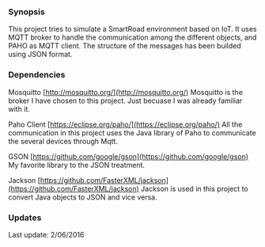 ### Synopsis 

This project tries to simulate a SmartRoad environment based on IoT. It uses MQTT broker to handle the communication among the different objects, and PAHO as MQTT client. The structure of the messages has been builded using JSON format. 


### Dependencies

Mosquitto
[http://mosquitto.org/](http://mosquitto.org/)
Mosquitto is the broker I have chosen to this project. 
Just becuase I was already familiar with it. 

Paho Client 
[https://eclipse.org/paho/](https://eclipse.org/paho/)
All the communication in this project uses the Java library of Paho 
to communicate the several devices through Mqtt.  

GSON 
[https://github.com/google/gson](https://github.com/google/gson)
My favorite library to the JSON treatment. 

Jackson 
[https://github.com/FasterXML/jackson](https://github.com/FasterXML/jackson)
Jackson is used in this project to convert Java objects to JSON and vice versa. 

### Updates 

Last update: 2/06/2016